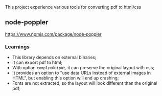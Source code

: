 This project experience various tools for converting pdf to html/css

## node-poppler

https://www.npmjs.com/package/node-poppler

### Learnings

* This library depends on external binaries;
* It can export pdf to html;
* With option `complexOutput`, it can preserve the original layout with css;
* It provides an option to "use data URLs instead of external images in HTML", but enabling this option will end up crashing;
* Fonts are not extracted, so the layout will look different than the original pdf;
